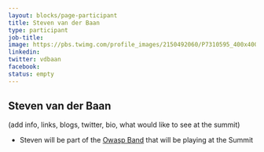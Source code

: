 ```yaml
---
layout: blocks/page-participant
title: Steven van der Baan
type: participant
job-title:
image: https://pbs.twimg.com/profile_images/2150492060/P7310595_400x400.JPG
linkedin:
twitter: vdbaan
facebook:
status: empty
---
```


## Steven van der Baan

(add info, links, blogs, twitter, bio, what would like to see at the summit)

* Steven will be part of the [Owasp Band](../Logistics/Owasp-Band.html) that will be playing at the Summit
